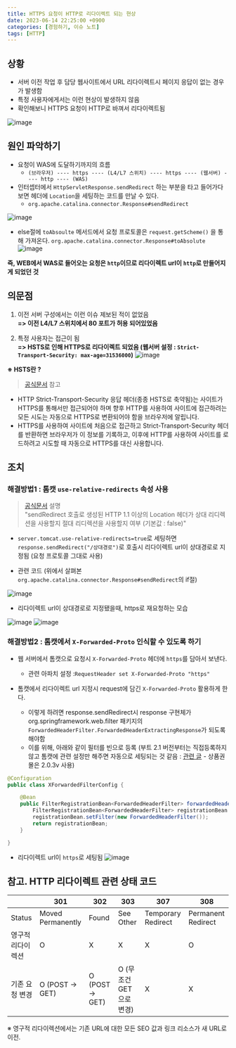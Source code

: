 ```yaml
---
title: HTTPS 요청이 HTTP로 리다이렉트 되는 현상
date: 2023-06-14 22:25:00 +0900
categories: [경험하기, 이슈 노트]
tags: [HTTP]
---
```


## 상황
- 서버 이전 작업 후 담당 웹사이트에서 URL 리다이렉트시 페이지 응답이 없는 경우가 발생함
- 특정 사용자에게서는 이런 현상이 발생하지 않음
- 확인해보니 HTTPS 요청이 HTTP로 바껴서 리다이렉트됨

![image](/assets/img/https-to-http-img1.png)

## 원인 파악하기
- 요청이 WAS에 도달하기까지의 흐름
  - `(브라우저) ---- https ---- (L4/L7 스위치) ---- https ---- (웹서버) ---- http ---- (WAS)`
- 인터셉터에서 `HttpServletResponse.sendRedirect` 하는 부분을 타고 들어가다보면 헤더에 `Location`을 세팅하는 코드를 만날 수 있다.
  - `org.apache.catalina.connector.Response#sendRedirect`

![image](/assets/img/https-to-http-img2.png)

- else절에 `toAbsoulte` 메서드에서 요청 프로토콜은 `request.getScheme()` 을 통해 가져온다.
`org.apache.catalina.connector.Response#toAbsolute`
![image](/assets/img/https-to-http-img3.png)

**즉, WEB에서 WAS로 들어오는 요청은 `http`이므로 리다이렉트 url이 `http`로 만들어지게 되었던 것**

## 의문점
1. 이전 서버 구성에서는 이런 이슈 제보된 적이 없었음 <br>
**=> 이전 L4/L7 스위치에서 80 포트가 허용 되어있었음**

2. 특정 사용자는 접근이 됨<br>
**=> HSTS로 인해 HTTPS로 리다이렉트 되었음 (웹서버 설정 : `Strict-Transport-Security: max-age=31536000`)**
![image](/assets/img/https-to-http-img4.png)


**※ HSTS란 ?**
> [공식문서](https://developer.mozilla.org/ko/docs/Web/HTTP/Headers/Strict-Transport-Security) 참고

- HTTP Strict-Transport-Security 응답 헤더(종종 HSTS로 축약됨)는 사이트가 HTTPS를 통해서만 접근되어야 하며 향후 HTTP를 사용하여 사이트에 접근하려는 모든 시도는 자동으로 HTTPS로 변환되어야 함을 브라우저에 알립니다.
- HTTPS를 사용하여 사이트에 처음으로 접근하고 Strict-Transport-Security 헤더를 반환하면 브라우저가 이 정보를 기록하고, 이후에 HTTP를 사용하여 사이트를 로드하려고 시도할 때 자동으로 HTTPS를 대신 사용합니다.

## 조치
### 해결방법1 : 톰캣 `use-relative-redirects` 속성 사용

> [공식문서](https://docs.spring.io/spring-boot/appendix/application-properties/index.html#application-properties.server.server.tomcat.use-relative-redirects) 설명 <br>
> "sendRedirect 호출로 생성된 HTTP 1.1 이상의 Location 헤더가 상대 리디렉션을 사용할지 절대 리디렉션을 사용할지 여부 (기본값 : false)"

* `server.tomcat.use-relative-redirects=true`로 세팅하면 `response.sendRedirect("/상대경로")`로 호출시 리다이렉트 url이 상대경로로 지정됨 (요청 프로토콜 그대로 사용)
- 관련 코드 (위에서 살펴본 `org.apache.catalina.connector.Response#sendRedirect`의 if절)

![image](/assets/img/https-to-http-img5.png)

* 리다이렉트 url이 상대경로로 지정됐을때, https로 재요청하는 모습

![image](/assets/img/https-to-http-img6.png)
![image](/assets/img/https-to-http-img7.png)

### 해결방법2 : 톰캣에서 `X-Forwarded-Proto` 인식할 수 있도록 하기
* 웹 서버에서 톰캣으로 요청시 `X-Forwarded-Proto` 헤더에 `https`를 담아서 보낸다.
  * 관련 아파치 설정 :`RequestHeader set X-Forwarded-Proto "https"`

* 톰캣에서 리다이렉트 url 지정시 request에 담긴 `X-Forwarded-Proto` 활용하게 한다.
  * 이렇게 하려면 response.sendRedirect시 response 구현체가 org.springframework.web.filter 패키지의 `ForwardedHeaderFilter.ForwardedHeaderExtractingResponse`가 되도록 해야함
  * 이를 위해, 아래와 같이 필터를 빈으로 등록 (부트 2.1 버전부터는 직접등록하지 않고 톰캣에 관련 설정만 해주면 자동으로 세팅되는 것 같음 : [관련 글](https://stackoverflow.com/questions/59126518/how-to-cope-with-x-forwarded-headers-in-spring-boot-2-2-0-spring-web-mvc-behin) - 상품권몰은 2.0.3v 사용)


```java
@Configuration
public class XForwardedFilterConfig {

    @Bean
    public FilterRegistrationBean<ForwardedHeaderFilter> forwardedHeaderFilter() {
        FilterRegistrationBean<ForwardedHeaderFilter> registrationBean = new FilterRegistrationBean<>();
        registrationBean.setFilter(new ForwardedHeaderFilter());
        return registrationBean;
    }

}
```

* 리다이렉트 url이 `https`로 세팅됨
  ![image](/assets/img/https-to-http-img8.png)


## 참고. HTTP 리다이렉트 관련 상태 코드

| | 301 | 302 | 303 | 307 | 308 |
|-| ----|-----|-----|-----|-----|
| Status | Moved Permanently | Found | See Other | Temporary Redirect | Permanent Redirect |
| 영구적 리다이렉션| O | X | X | X | O |
| 기존 요청 변경 | O (POST -> GET)| O (POST -> GET)| O (무조건 GET으로 변경)| X | X |

※ 영구적 리다이렉션에서는 기존 URL에 대한 모든 SEO 값과 링크 리소스가 새 URL로 이전.









